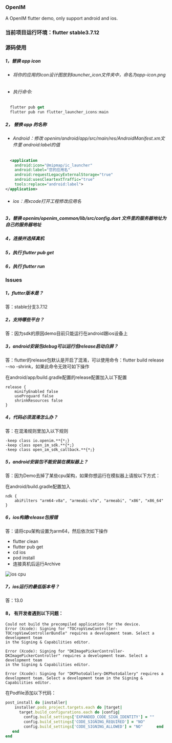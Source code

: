 ### OpenIM
A OpenIM flutter demo, only support android and ios.



### 当前项目运行环境：flutter stable3.7.12



### 源码使用

##### 1，替换 app icon

- ###### 将你的应用的icon设计图放到launcher_icon文件夹中，命名为app-icon.png

- ###### 执行命令:

```dart
  flutter pub get
  flutter pub run flutter_launcher_icons:main
```

##### 2， 替换 app 的名称

- ###### Android：修改 openim/android/app/src/main/res/AndroidManifest.xm文件里 android:label的值

```xml
  <application
    android:icon="@mipmap/ic_launcher"
    android:label="您的应用名"
    android:requestLegacyExternalStorage="true"
    android:usesCleartextTraffic="true"
    tools:replace="android:label">
</application>
```
- ###### ios：用xcode打开工程修改应用名

##### 3，替换 openim/openim_common/lib/src/config.dart 文件里的服务器地址为自己的服务器地址

##### 4，连接并选择真机

##### 5，执行  flutter pub get

##### 6，执行 flutter run



### Issues

##### 1，flutter版本是？

答：stable分支3.7.12

##### 2，支持哪些平台？

答：因为sdk的原因demo目前只能运行在android跟ios设备上

##### 3，android安装包debug可以运行但release启动白屏？

答：flutter的release包默认是开启了混淆，可以使用命令：flutter build release --no -shrink，如果此命令无效可如下操作

在android/app/build.gradle配置的release配置加入以下配置

```
release {
    minifyEnabled false
    useProguard false
    shrinkResources false
}
```

##### 4，代码必须混淆怎么办？

答：在混淆规则里加入以下规则

```
-keep class io.openim.**{*;}
-keep class open_im_sdk.**{*;}
-keep class open_im_sdk_callback.**{*;}
```

##### 5，android安装包不能安装在模拟器上？

答：因为Demo去掉了某些cpu架构，如果你想运行在模拟器上请按以下方式：

在android/build.gradle配置加入

```
ndk {
    abiFilters "arm64-v8a", "armeabi-v7a", "armeabi", "x86", "x86_64"
}
```

##### 6，ios构建release包报错

答：请将cpu架构设置为arm64，然后依次如下操作

- flutter clean
- flutter pub get
- cd ios
- pod install
- 连接真机后运行Archive

![ios cpu](https://user-images.githubusercontent.com/7018230/155913400-6231329a-aee9-4082-8d24-a25baad55261.png)

##### 7，ios运行的最低版本号？

答：13.0

#### 8， 有开发者遇到以下问题：
```
Could not build the precompiled application for the device.
Error (Xcode): Signing for "TOCropViewController-TOCropViewControllerBundle" requires a development team. Select a development team
in the Signing & Capabilities editor.

Error (Xcode): Signing for "DKImagePickerController-DKImagePickerController" requires a development team. Select a development team
in the Signing & Capabilities editor.

Error (Xcode): Signing for "DKPhotoGallery-DKPhotoGallery" requires a development team. Select a development team in the Signing &
Capabilities editor.
```
在Podfile添加以下代码：
```ruby
post_install do |installer|
    installer.pods_project.targets.each do |target|
      target.build_configurations.each do |config|
        config.build_settings['EXPANDED_CODE_SIGN_IDENTITY'] = ""
        config.build_settings['CODE_SIGNING_REQUIRED'] = "NO"
        config.build_settings['CODE_SIGNING_ALLOWED'] = "NO"      end
   end
end
```
